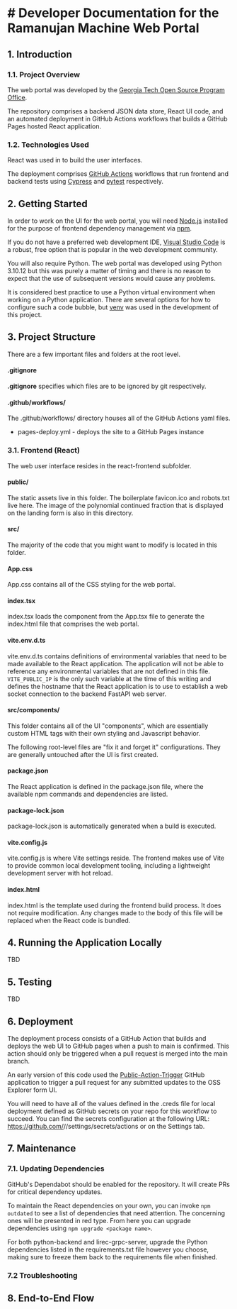 # # Developer Documentation for the Ramanujan Machine Web Portal

## 1. Introduction

### 1.1. Project Overview

The web portal was developed by the [Georgia Tech Open Source Program Office](https://www.ospo.cc.gatech.edu).

The repository comprises a backend JSON data store, React UI code, and an automated deployment in GitHub Actions workflows that builds a GitHub Pages hosted React application.

### 1.2. Technologies Used

React was used in to build the user interfaces. 

The deployment comprises [GitHub Actions](https://docs.github.com/en/actions) workflows that run frontend and backend tests using [Cypress](https://www.cypress.io/) and [pytest](https://docs.pytest.org/en/8.2.x/) respectively.

## 2. Getting Started

In order to work on the UI for the web portal, you will need [Node.js](https://nodejs.org/en/learn/getting-started/how-to-install-nodejs) installed for the purpose of frontend dependency management via [npm](https://docs.npmjs.com/cli/).

If you do not have a preferred web development IDE, [Visual Studio Code](https://code.visualstudio.com/) is a robust, free option that is popular in the web development community.

You will also require Python. The web portal was developed using Python 3.10.12 but this was purely a matter of timing and there is no reason to expect that the use of subsequent versions would cause any problems.

It is considered best practice to use a Python virtual environment when working on a Python application. There are several options for how to configure such a code bubble, but [venv](https://docs.python.org/3/library/venv.html) was used in the development of this project.

## 3. Project Structure

There are a few important files and folders at the root level. 

#### .gitignore
**.gitignore** specifies which files are to be ignored by git respectively.

#### .github/workflows/ 
The .github/workflows/ directory houses all of the GitHub Actions yaml files. 
* pages-deploy.yml - deploys the site to a GitHub Pages instance

### 3.1. Frontend (React)

The web user interface resides in the react-frontend subfolder. 

#### public/ 
The static assets live in this folder. The boilerplate favicon.ico and robots.txt live here. The image of the polynomial continued fraction that is displayed on the landing form is also in this directory.

#### src/ 
The majority of the code that you might want to modify is located in this folder.

#### App.css
App.css contains all of the CSS styling for the web portal.

#### index.tsx 
index.tsx loads the <App /> component from the App.tsx file to generate the index.html file that comprises the web portal.

#### vite.env.d.ts 
vite.env.d.ts contains definitions of environmental variables that need to be made available to the React application. The application will not be able to reference any environmental variables that are not defined in this file. `VITE_PUBLIC_IP` is the only such variable at the time of this writing and defines the hostname that the React application is to use to establish a web socket connection to the backend FastAPI web server.

#### src/components/ 
This folder contains all of the UI "components", which are essentially custom HTML tags with their own styling and Javascript behavior.

The following root-level files are "fix it and forget it" configurations. They are generally untouched after the UI is first created.
#### package.json
The React application is defined in the package.json file, where the available npm commands and dependencies are listed. 
#### package-lock.json
package-lock.json is automatically generated when a build is executed.
#### vite.config.js
vite.config.js is where Vite settings reside. The frontend makes use of Vite to provide common local development tooling, including a lightweight development server with hot reload.
#### index.html
index.html is the template used during the frontend build process. It does not require modification. Any changes made to the body of this file will be replaced when the React code is bundled.

## 4. Running the Application Locally

TBD

## 5. Testing

TBD

## 6. Deployment

The deployment process consists of a GitHub Action that builds and deploys the web UI to GitHub pages when a push to main is confirmed. This action should only be triggered when a pull request is merged into the main branch. 

An early version of this code used the [Public-Action-Trigger](https://github.com/apps/public-action-trigger) GitHub application to trigger a pull request for any submitted updates to the OSS Explorer form UI. 

You will need to have all of the values defined in the .creds file for local deployment defined as GitHub secrets on your repo for this workflow to succeed. You can find the secrets configuration at the following URL: https://github.com/<your org or user>/<your repo>/settings/secrets/actions or on the Settings tab.

## 7. Maintenance

### 7.1. Updating Dependencies

GitHub's Dependabot should be enabled for the repository. It will create PRs for critical dependency updates. 

To maintain the React dependencies on your own, you can invoke `npm outdated` to see a list of dependencies that need attention. The concerning ones will be presented in red type. From here you can upgrade dependencies using `npm upgrade <package name>`.

For both python-backend and lirec-grpc-server, upgrade the Python dependencies listed in the requirements.txt file however you choose, making sure to freeze them back to the requirements file when finished.

### 7.2 Troubleshooting



## 8. End-to-End Flow

